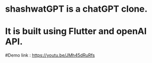 # shashwatGPT is a chatGPT clone.

# It is built using  Flutter and openAI API.

#Demo link : https://youtu.be/JMh45dRuRfs
